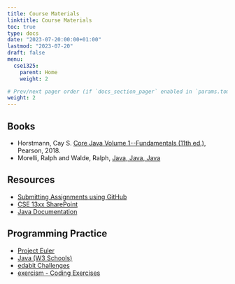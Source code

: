 ```yaml
---
title: Course Materials
linktitle: Course Materials
toc: true
type: docs
date: "2023-07-20:00:00+01:00"
lastmod: "2023-07-20"
draft: false
menu:
  cse1325:
    parent: Home
    weight: 2

# Prev/next pager order (if `docs_section_pager` enabled in `params.toml`)
weight: 2
---
```


## Books

- Horstmann, Cay S. [Core Java Volume 1--Fundamentals (11th ed.)](https://www.amazon.com/Core-Java-I-Fundamentals-11th-Horstmann/dp/0135166306/ref=sr_1_2?crid=3VKKQWJURVC0K&keywords=Java+volume+I&qid=1653507165&sprefix=java+volume+i%2Caps%2C380&sr=8-2), Pearson, 2018.
- Morelli, Ralph and Walde, Ralph, [Java, Java, Java](http://www.cs.trincoll.edu/~ram/jjj/)

## Resources

- [Submitting Assignments using GitHub](/notes/submitting_assignments_using_github)
- [CSE 13xx SharePoint](https://mavsuta.sharepoint.com/sites/cse13xx)
- [Java Documentation](https://docs.oracle.com/en/java/javase/16/docs/api/index.html)

## Programming Practice

- [Project Euler](https://projecteuler.net/)
- [Java (W3 Schools)](https://www.w3schools.com/java)
- [edabit Challenges](https://edabit.com/challenges#!)
- [exercism - Coding Exercises](https://exercism.org/)
